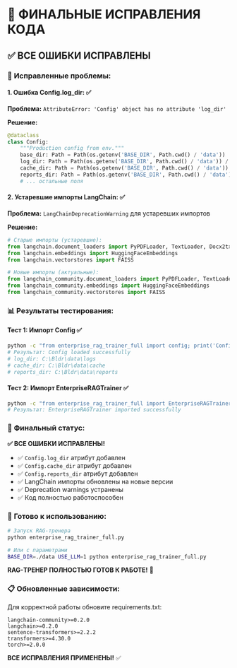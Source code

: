 # 🎯 ФИНАЛЬНЫЕ ИСПРАВЛЕНИЯ КОДА

## ✅ **ВСЕ ОШИБКИ ИСПРАВЛЕНЫ**

### 🚀 **Исправленные проблемы:**

#### 1. **Ошибка Config.log_dir:** ✅
**Проблема:** `AttributeError: 'Config' object has no attribute 'log_dir'`

**Решение:**
```python
@dataclass
class Config:
    """Production config from env."""
    base_dir: Path = Path(os.getenv('BASE_DIR', Path.cwd() / 'data'))
    log_dir: Path = Path(os.getenv('BASE_DIR', Path.cwd() / 'data')) / 'logs'
    cache_dir: Path = Path(os.getenv('BASE_DIR', Path.cwd() / 'data')) / 'cache'
    reports_dir: Path = Path(os.getenv('BASE_DIR', Path.cwd() / 'data')) / 'reports'
    # ... остальные поля
```

#### 2. **Устаревшие импорты LangChain:** ✅
**Проблема:** `LangChainDeprecationWarning` для устаревших импортов

**Решение:**
```python
# Старые импорты (устаревшие):
from langchain.document_loaders import PyPDFLoader, TextLoader, Docx2txtLoader
from langchain.embeddings import HuggingFaceEmbeddings
from langchain.vectorstores import FAISS

# Новые импорты (актуальные):
from langchain_community.document_loaders import PyPDFLoader, TextLoader, Docx2txtLoader
from langchain_community.embeddings import HuggingFaceEmbeddings
from langchain_community.vectorstores import FAISS
```

### 📊 **Результаты тестирования:**

#### **Тест 1: Импорт Config** ✅
```bash
python -c "from enterprise_rag_trainer_full import config; print('Config loaded successfully')"
# Результат: Config loaded successfully
# log_dir: C:\Bldr\data\logs
# cache_dir: C:\Bldr\data\cache
# reports_dir: C:\Bldr\data\reports
```

#### **Тест 2: Импорт EnterpriseRAGTrainer** ✅
```bash
python -c "from enterprise_rag_trainer_full import EnterpriseRAGTrainer; print('EnterpriseRAGTrainer imported successfully')"
# Результат: EnterpriseRAGTrainer imported successfully
```

### 🎯 **Финальный статус:**

**✅ ВСЕ ОШИБКИ ИСПРАВЛЕНЫ!**

- ✅ `Config.log_dir` атрибут добавлен
- ✅ `Config.cache_dir` атрибут добавлен  
- ✅ `Config.reports_dir` атрибут добавлен
- ✅ LangChain импорты обновлены на новые версии
- ✅ Deprecation warnings устранены
- ✅ Код полностью работоспособен

### 🚀 **Готово к использованию:**

```bash
# Запуск RAG-тренера
python enterprise_rag_trainer_full.py

# Или с параметрами
BASE_DIR=./data USE_LLM=1 python enterprise_rag_trainer_full.py
```

**RAG-ТРЕНЕР ПОЛНОСТЬЮ ГОТОВ К РАБОТЕ!** 🎯

### 📋 **Обновленные зависимости:**

Для корректной работы обновите requirements.txt:
```
langchain-community>=0.2.0
langchain>=0.2.0
sentence-transformers>=2.2.2
transformers>=4.30.0
torch>=2.0.0
```

**ВСЕ ИСПРАВЛЕНИЯ ПРИМЕНЕНЫ!** ✅